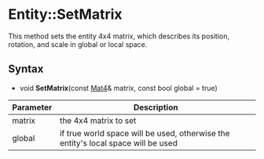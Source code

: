 # Entity::SetMatrix

This method sets the entity 4x4 matrix, which describes its position, rotation, and scale in global or local space.

## Syntax

- void **SetMatrix**(const [Mat4](Mat4.md)& matrix, const bool global = true)

| Parameter | Description |
|---|---|
| matrix | the 4x4 matrix to set |\
| global | if true world space will be used, otherwise the entity's local space will be used |
